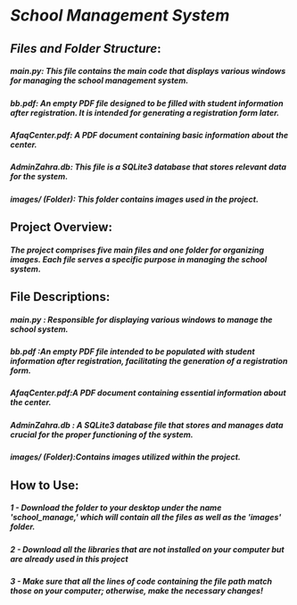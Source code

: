 # *School Management System*
## *Files and Folder Structure*:
##### *main.py*: This file contains the main code that displays various windows for managing the school management system.

##### *bb.pdf*: An empty PDF file designed to be filled with student information after registration. It is intended for generating a registration form later.

##### *AfaqCenter.pdf*: A PDF document containing basic information about the center.

##### *AdminZahra.db*: This file is a SQLite3 database that stores relevant data for the system.

##### *images/ (Folder)*: This folder contains images used in the project.

## Project Overview:
##### The project comprises five main files and one folder for organizing images. Each file serves a specific purpose in managing the school system.

## File Descriptions:
##### *main.py* : Responsible for displaying various windows to manage the school system.
##### *bb.pdf* :An empty PDF file intended to be populated with student information after registration, facilitating the generation of a registration form.
##### *AfaqCenter.pdf*:A PDF document containing essential information about the center.
##### *AdminZahra.db* : A SQLite3 database file that stores and manages data crucial for the proper functioning of the system.
##### *images/ (Folder)*:Contains images utilized within the project.
## How to Use:
##### 1 - Download the folder to your desktop under the name 'school_manage,' which will contain all the files as well as the 'images' folder.
##### 2 - Download all the libraries that are not installed on your computer but are already used in this project
##### 3 - Make sure that all the lines of code containing the file path match those on your computer; otherwise, make the necessary changes!
